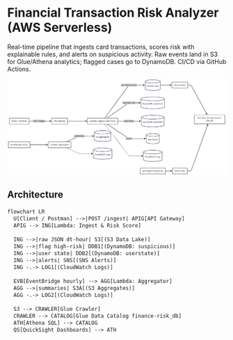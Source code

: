 # Financial Transaction Risk Analyzer (AWS Serverless)

Real-time pipeline that ingests card transactions, scores risk with explainable rules, and alerts on suspicious activity. Raw events land in S3 for Glue/Athena analytics; flagged cases go to DynamoDB. CI/CD via GitHub Actions.

![Architecture – API Gateway → Lambda → S3/DynamoDB/SNS → Glue/Athena](diagram/architecture.png)


## Architecture
```mermaid
flowchart LR
  U[Client / Postman] -->|POST /ingest| APIG[API Gateway]
  APIG --> ING[Lambda: Ingest & Risk Score]

  ING -->|raw JSON dt-hour| S3[(S3 Data Lake)]
  ING -->|flag high-risk| DDB1[(DynamoDB: suspicious)]
  ING -->|user state| DDB2[(DynamoDB: userstate)]
  ING -->|alerts| SNS[(SNS Alerts)]
  ING -.-> LOG1[(CloudWatch Logs)]

  EVB[EventBridge hourly] --> AGG[Lambda: Aggregator]
  AGG -->|summaries| S3A[(S3 Aggregates)]
  AGG -.-> LOG2[(CloudWatch Logs)]

  S3 --> CRAWLER[Glue Crawler]
  CRAWLER --> CATALOG[Glue Data Catalog finance-risk_db]
  ATH[Athena SQL] --> CATALOG
  QS[QuickSight Dashboards] --> ATH
